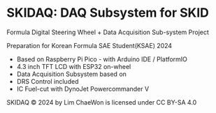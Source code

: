 # SKIDAQ: DAQ Subsystem for SKID
Formula Digital Steering Wheel + Data Acquisition Sub-system Project

Preparation for Korean Formula SAE Student(KSAE) 2024

- Based on Raspberry Pi Pico - with Arduino IDE / PlatformIO
- 4.3 inch TFT LCD with ESP32 on-wheel
- Data Acquisition Subsystem based on 
- DRS Control included
- IC Fuel-cut with DynoJet Powercommander V

SKIDAQ © 2024 by Lim ChaeWon is licensed under CC BY-SA 4.0